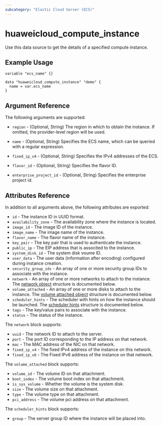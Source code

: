 ```yaml
---
subcategory: "Elastic Cloud Server (ECS)"
---
```


# huaweicloud_compute_instance

Use this data source to get the details of a specified compute instance.

## Example Usage

```hcl
variable "ecs_name" {}

data "huaweicloud_compute_instance" "demo" {
  name = var.ecs_name
}
```

## Argument Reference

The following arguments are supported:

* `region` - (Optional, String) The region in which to obtain the instance. If omitted, the provider-level region will
  be used.

* `name` - (Optional, String) Specifies the ECS name, which can be queried with a regular expression.

* `fixed_ip_v4` - (Optional, String)  Specifies the IPv4 addresses of the ECS.

* `flavor_id` - (Optional, String) Specifies the flavor ID.

* `enterprise_project_id` - (Optional, String) Specifies the enterprise project id.

## Attributes Reference

In addition to all arguments above, the following attributes are exported:

* `id` - The instance ID in UUID format.
* `availability_zone` - The availability zone where the instance is located.
* `image_id` - The image ID of the instance.
* `image_name` - The image name of the instance.
* `flavor_name` - The flavor name of the instance.
* `key_pair` - The key pair that is used to authenticate the instance.
* `public_ip` - The EIP address that is associted to the instance.
* `system_disk_id` - The system disk voume ID.
* `user_data` - The user data (information after encoding) configured during instance creation.
* `security_group_ids` - An array of one or more security group IDs to associate with the instance.
* `network` - An array of one or more networks to attach to the instance.
  The [network object](#compute_instance_network_object) structure is documented below.
* `volume_attached` - An array of one or more disks to attach to the instance.
  The [volume attached object](#compute_instance_volume_object) structure is documented below.
* `scheduler_hints` - The scheduler with hints on how the instance should be launched.
  The [scheduler hints](#compute_instance_scheduler_hint_object) structure is documented below.
* `tags` - The key/value pairs to associate with the instance.
* `status` - The status of the instance.

<a name="compute_instance_network_object"></a>
The `network` block supports:

* `uuid` - The network ID to attach to the server.
* `port` - The port ID corresponding to the IP address on that network.
* `mac` - The MAC address of the NIC on that network.
* `fixed_ip_v4` - The fixed IPv4 address of the instance on this network.
* `fixed_ip_v6` - The Fixed IPv6 address of the instance on that network.

<a name="compute_instance_volume_object"></a>
The `volume_attached` block supports:

* `volume_id` - The volume ID on that attachment.
* `boot_index` - The volume boot index on that attachment.
* `is_sys_volume` - Whether the volume is the system disk.
* `size` - The volume size on that attachment.
* `type` - The volume type on that attachment.
* `pci_address` - The volume pci address on that attachment.

<a name="compute_instance_scheduler_hint_object"></a>
The `scheduler_hints` block supports:

* `group` - The server group ID where the instance will be placed into.
